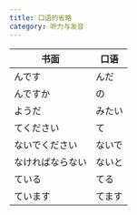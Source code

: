 ```yaml
---
title: 口语的省略
category: 听力与发音
---
```


| 书面             | 口语   |
| ---------------- | ------ |
| んです           | んだ   |
| んですか         | の     |
| ようだ           | みたい |
| てください       | て     |
| ないでください   | ないで |
| なければならない | ないと |
| ている           | てる   |
| ています         | てます |
